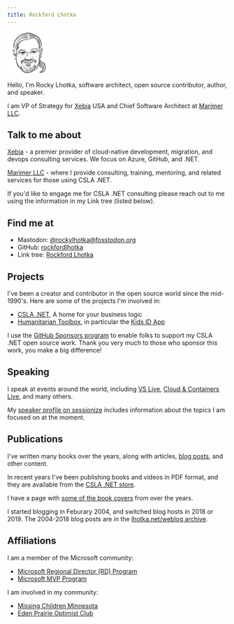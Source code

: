 ```yaml
---
title: Rockford Lhotka
---
```


![Rocky](images/favicon-96x96.png)

Hello, I'm Rocky Lhotka, software architect, open source contributor, author, and speaker.

I am VP of Strategy for [Xebia](https://xebia.com/) USA and Chief Software Architect at [Marimer LLC](https://cslanet.com).

## Talk to me about

[Xebia](https://xebia.com/) - a premier provider of cloud-native development, migration, and devops consulting services. We focus on Azure, GitHub, and .NET.

[Marimer LLC](https://cslanet.com) - where I provide consulting, training, mentoring, and related services for those using CSLA .NET.

If you'd like to engage me for CSLA .NET consulting please reach out to me using the information in my Link tree (listed below).

## Find me at

* Mastodon: [@rockylhotka@fosstodon.org](https://fosstodon.org/@rockylhotka)
* GitHub: [rockfordlhotka](https://github.com/rockfordlhotka)
* Link tree: [Rockford Lhotka](https://linktr.ee/rockylhotka)

## Projects

I've been a creator and contributor in the open source world since the mid-1990's. Here are some of the projects I'm involved in:

* [CSLA .NET](https://cslanet.com), A home for your business logic
* [Humanitarian Toolbox](http://www.htbox.org), in particular the [Kids ID App](https://github.com/HTBox/MobileKidsIdApp)

I use the [GitHub Sponsors program](https://github.com/sponsors/rockfordlhotka) to enable folks to support my CSLA .NET open source work. Thank you very much to those who sponsor this work, you make a big difference!

## Speaking

I speak at events around the world, including [VS Live](https://vslive.com), [Cloud & Containers Live](https://cclive360.com/), and many others.

My [speaker profile on sessionize](https://sessionize.com/rockfordlhotka/) includes information about the topics I am focused on at the moment.

## Publications

I've written many books over the years, along with articles, [blog posts](https://blog.lhotka.net), and other content.

In recent years I've been publishing books and videos in PDF format, and they are available from the [CSLA .NET store](https://store.lhotka.net).

I have a page with [some of the book covers](books.md) from over the years.

I started blogging in Feburary 2004, and switched blog hosts in 2018 or 2019. The 2004-2018 blog posts are in the [lhotka.net/weblog archive](https://lhotka.net/weblog/index.html).

## Affiliations

I am a member of the Microsoft community:

* [Microsoft Regional Director (RD) Program](https://rd.microsoft.com/en-us/)
* [Microsoft MVP Program](https://mvp.microsoft.com/)

I am involved in my community:

* [Missing Children Minnesota](http://missingchildrenmn.com/)
* [Eden Prairie Optimist Club](https://www.facebook.com/EPOptimists)
